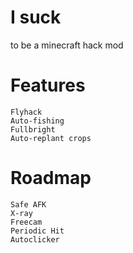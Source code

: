 # I suck
to be a minecraft hack mod

# Features
```
Flyhack
Auto-fishing
Fullbright
Auto-replant crops
```

# Roadmap
```
Safe AFK
X-ray
Freecam
Periodic Hit
Autoclicker
```
